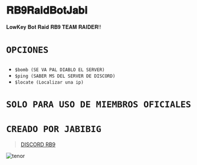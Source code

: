 # 𝐑𝐁𝟗𝐑𝐚𝐢𝐝𝐁𝐨𝐭𝐉𝐚𝐛𝐢
𝐋𝐨𝐰𝐊𝐞𝐲 𝐁𝐨𝐭 𝐑𝐚𝐢𝐝 𝐑𝐁𝟗 𝐓𝐄𝐀𝐌 𝐑𝐀𝐈𝐃𝐄𝐑!!


# **`OPCIONES`**

##
- `$bomb (SE VA PAL DIABLO EL SERVER)`
- `$ping (SABER MS DEL SERVER DE DISCORD)`
- `$locate (Localizar una ip)`

# `SOLO PARA USO DE MIEMBROS OFICIALES`
# **`CREADO POR JABIBIG`**

> [DISCORD RB9](https://discord.gg/JyrAVdVeAt/)

![tenor](https://user-images.githubusercontent.com/101432325/199110038-30ffa8b7-bbd5-4f50-8c1b-c7dfe03790dd.gif)
